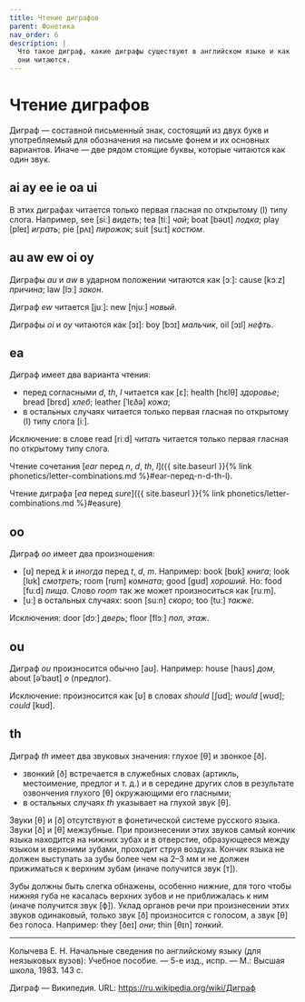 ```yaml
---
title: Чтение диграфов
parent: Фонетика
nav_order: 6
description: |
  Что такое диграф, какие диграфы существуют в английском языке и как
  они читаются.
---
```


# Чтение диграфов

Диграф — составной письменный знак, состоящий из двух букв и
употребляемый для обозначения на письме фонем и их основных вариантов.
Иначе — две рядом стоящие буквы, которые читаются как один звук.


## ai ay ee ie oa ui

В этих диграфах читается только первая гласная по открытому (I) типу
слога. Например, see [siː] *видеть*; tea [tiː] *чай*; boat [bəʊt] *лодка*;
play [pleɪ] *играть*; pie [pʌɪ] *пирожок*; suit [suːt] *костюм*.


## au aw ew oi oy

Диграфы *au* и *aw* в ударном положении читаются как [ɔː]: cause
[kɔːz] *причина*; law [lɔː] *закон*.

Диграф *ew* читается [juː]: new [njuː] *новый*.

Диграфы *oi* и *oy* читаются как [ɔɪ]: boy [bɔɪ] *мальчик*, оil [ɔɪl]
*нефть*.


## ea

Диграф имеет два варианта чтения:
- перед согласными *d*, *th*, *l* читается как [ɛ]: health [hɛlθ]
  *здоровье*; bread [brɛd] *хлеб*; leather [ˈlɛðə] *кожа*;
- в остальных случаях читается только первая гласная по открытому (I)
  типу слога [iː].

Исключение: в слове read [riːd] *читать* читается только первая
гласная по открытому типу слога.

Чтение сочетания [*ear* перед *n*, *d*, *th*, *l*]({{ site.baseurl }}{% link phonetics/letter-combinations.md %}#ear-перед-n-d-th-l).

Чтение диграфа [*ea* перед *sure*]({{ site.baseurl }}{% link phonetics/letter-combinations.md %}#easure)


## oo

Диграф *оо* имеет два произношения:
- [ʊ] перед *k* и *иногда* перед *t*, *d*, *m*.  Например: book [bʊk]
  *книга*; look [lʊk] *смотреть*; room [rʊm] *комната*; good [ɡʊd]
  *хороший*. Но: food [fuːd] *пища*.  Слово *room* так же может
  произноситься как [ruːm].
- [uː] в остальных случаях: soon [suːn] *скоро*; too [tuː] *также*.

Исключения: door [dɔː] *дверь*; floor [flɔː] *пол*, *этаж*.


## ou

Диграф *ou* произносится обычно [aʊ]. Например: house [haʊs] *дом*,
about [əˈbaʊt] *о* (предлог).

Исключение: произносится как [ʊ] в словах *should* [ʃʊd]; *would*
[wʊd]; *could* [kʊd].


## th

Диграф *th* имеет два звуковых значения: глухое [θ] и
звонкое [ð].
- звонкий [ð] встречается в служебных словах (артикль, местоимение,
  предлог и т. д.) и в середине других слов в результате озвончения
  глухого [θ] окружающими его гласными;
- в остальных случаях *th* указывает на глухой звук [θ].

Звуки [θ] и [ð] отсутствуют в фонетической системе русского языка.
Звуки [ð] и [θ] межзубные.  При произнесении этих звуков самый кончик
языка находится на нижних зубах и в отверстие, образующееся между
языком и верхними зубами, проходит струя воздуха.  Кончик языка не
должен выступать за зубы более чем на 2–3 мм и не должен прижиматься к
верхним зубам (иначе получится звук [т]).

Зубы должны быть слегка обнажены, особенно нижние, для того чтобы
нижняя губа не касалась верхних зубов и не приближалась к ним (иначе
получится звук [ф]).  Уклад органов речи при произнесении этих звуков
одинаковый, только звук [ð] произносится с голосом, а звук [θ] без
голоса.  Например: they [ðeɪ] *они*; thin [θɪn] *тонкий*.


---

Колычева Е. Н.  Начальные сведения по английскому языку (для
неязыковых вузов): Учебное пособие. — 5-е изд., испр. — М.: Высшая
школа, 1983. 143 с.

Диграф — Википедия.  URL: <https://ru.wikipedia.org/wiki/Диграф>
